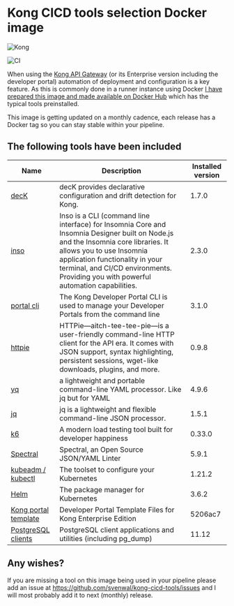 # Kong CICD tools selection Docker image

![Kong](https://github.com/svenwal/kong-cicd-tools/raw/main/kong-dark.png)

![CI](https://github.com/svenwal/kong-cicd-tools/raw/main/badge.svg)

When using the [Kong API Gateway](https://konghq.com/) (or its Enterprise version including the developer portal) automation of deployment and configuration is a key feature. As this is commonly done in a runner instance using Docker [I have prepared this image and made available on Docker Hub](https://hub.docker.com/r/svenwal/kong-cicd-tools) which has the typical tools preinstalled.

This image is getting updated on a monthly cadence, each release has a Docker tag so you can stay stable within your pipeline.

## The following tools have been included

|Name|Description|Installed version|
|---|---|---|
|[decK](https://docs.konghq.com/deck/)|decK provides declarative configuration and drift detection for Kong.|1.7.0|
|[inso](https://support.insomnia.rest/collection/105-inso-cli)|Inso is a CLI (command line interface) for Insomnia Core and Insomnia Designer built on Node.js and the Insomnia core libraries. It allows you to use Insomnia application functionality in your terminal, and CI/CD environments. Providing you with powerful automation capabilities.|2.3.0|
|[portal cli](https://github.com/Kong/kong-portal-cli)|The Kong Developer Portal CLI is used to manage your Developer Portals from the command line|3.1.0|
|[httpie](https://httpie.io/)|HTTPie—aitch-tee-tee-pie—is a user-friendly command-line HTTP client for the API era. It comes with JSON support, syntax highlighting, persistent sessions, wget-like downloads, plugins, and more.|0.9.8|
|[yq](https://github.com/mikefarah/yq)|a lightweight and portable command-line YAML processor. Like jq but for YAML|4.9.6|
|[jq](https://stedolan.github.io/jq/)|jq is a lightweight and flexible command-line JSON processor.|1.5.1|
|[k6](https://k6.io/open-source)|A modern load testing tool built for developer happiness|0.33.0|
|[Spectral](https://github.com/stoplightio/spectral)|Spectral, an Open Source JSON/YAML Linter|5.9.1|
|[kubeadm / kubectl](https://kubernetes.io/docs/setup/production-environment/tools/kubeadm/install-kubeadm/)|The toolset to configure your Kubernetes|1.21.2|
[Helm](https://helm.sh/)|The package manager for Kubernetes|3.6.2|
|[Kong portal template](https://github.com/Kong/kong-portal-templates)|Developer Portal Template Files for Kong Enterprise Edition|5206ac7|
|[PostgreSQL clients](https://www.postgresql.org/docs/11/reference-client.html)|PostgreSQL client applications and utilities (including pg_dump)|11.12|

## Any wishes?

If you are missing a tool on this image being used in your pipeline please add an issue at <https://github.com/svenwal/kong-cicd-tools/issues> and I will most probably add it to next (monthly) release.
